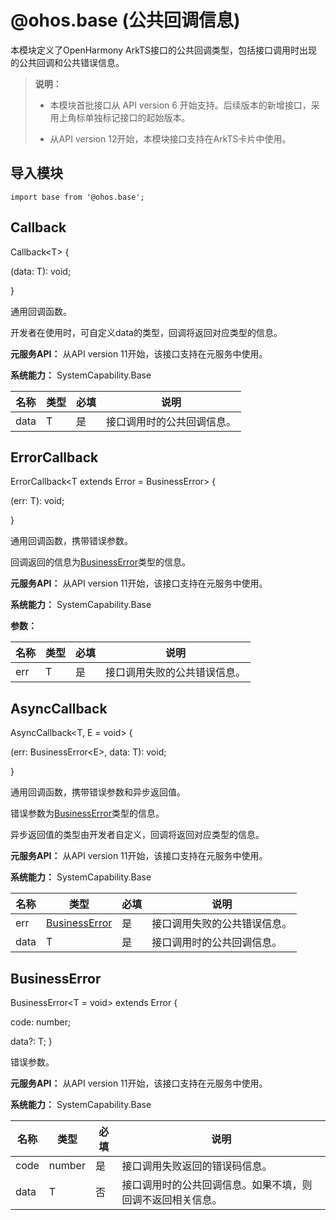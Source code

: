 # @ohos.base (公共回调信息)

本模块定义了OpenHarmony ArkTS接口的公共回调类型，包括接口调用时出现的公共回调和公共错误信息。

> **说明：**
>
> - 本模块首批接口从 API version 6 开始支持。后续版本的新增接口，采用上角标单独标记接口的起始版本。
> 
> - 从API version 12开始，本模块接口支持在ArkTS卡片中使用。

## 导入模块

```
import base from '@ohos.base';
```

## Callback

Callback\<T> {

(data: T): void;

}

通用回调函数。

开发者在使用时，可自定义data的类型，回调将返回对应类型的信息。

**元服务API：** 从API version 11开始，该接口支持在元服务中使用。

**系统能力：** SystemCapability.Base

| 名称 | 类型 | 必填 | 说明                       |
| ---- | ---- | ---- | -------------------------- |
| data | T    | 是   | 接口调用时的公共回调信息。 |

## ErrorCallback

ErrorCallback\<T extends Error = BusinessError> {

(err: T): void;

}

通用回调函数，携带错误参数。

回调返回的信息为[BusinessError](#businesserror)类型的信息。

**元服务API：** 从API version 11开始，该接口支持在元服务中使用。

**系统能力：** SystemCapability.Base

**参数：**

| 名称 | 类型 | 必填 | 说明                         |
| ---- | ---- | ---- | ---------------------------- |
| err  | T    | 是   | 接口调用失败的公共错误信息。 |

## AsyncCallback

AsyncCallback\<T, E = void> {

(err: BusinessError\<E>, data: T): void;

}

通用回调函数，携带错误参数和异步返回值。

错误参数为[BusinessError](#businesserror)类型的信息。

异步返回值的类型由开发者自定义，回调将返回对应类型的信息。

**元服务API：** 从API version 11开始，该接口支持在元服务中使用。

**系统能力：** SystemCapability.Base

| 名称 | 类型                                                         | 必填 | 说明                         |
| ---- | ------------------------------------------------------------ | ---- | ---------------------------- |
| err  | [BusinessError](#businesserror) | 是   | 接口调用失败的公共错误信息。 |
| data | T                                                            | 是   | 接口调用时的公共回调信息。   |

## BusinessError

BusinessError\<T = void> extends Error {

code: number;

data?: T;
}

错误参数。

**元服务API：** 从API version 11开始，该接口支持在元服务中使用。

**系统能力：** SystemCapability.Base

| 名称 | 类型   | 必填 | 说明                                                       |
| ---- | ------ | ---- | ---------------------------------------------------------- |
| code | number | 是   | 接口调用失败返回的错误码信息。                             |
| data | T      | 否   | 接口调用时的公共回调信息。如果不填，则回调不返回相关信息。 |